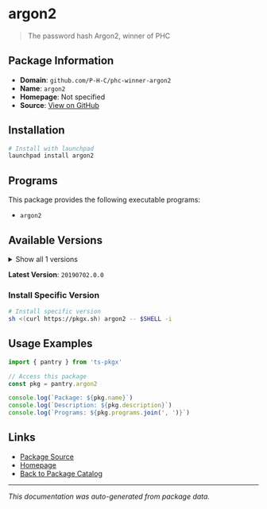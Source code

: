 # argon2

> The password hash Argon2, winner of PHC

## Package Information

- **Domain**: `github.com/P-H-C/phc-winner-argon2`
- **Name**: `argon2`
- **Homepage**: Not specified
- **Source**: [View on GitHub](https://github.com/pkgxdev/pantry/tree/main/projects/github.com/P-H-C/phc-winner-argon2/package.yml)

## Installation

```bash
# Install with launchpad
launchpad install argon2
```

## Programs

This package provides the following executable programs:

- `argon2`

## Available Versions

<details>
<summary>Show all 1 versions</summary>

- `20190702.0.0`

</details>

**Latest Version**: `20190702.0.0`

### Install Specific Version

```bash
# Install specific version
sh <(curl https://pkgx.sh) argon2 -- $SHELL -i
```

## Usage Examples

```typescript
import { pantry } from 'ts-pkgx'

// Access this package
const pkg = pantry.argon2

console.log(`Package: ${pkg.name}`)
console.log(`Description: ${pkg.description}`)
console.log(`Programs: ${pkg.programs.join(', ')}`)
```

## Links

- [Package Source](https://github.com/pkgxdev/pantry/tree/main/projects/github.com/P-H-C/phc-winner-argon2/package.yml)
- [Homepage](#)
- [Back to Package Catalog](../../../package-catalog.md)

---

*This documentation was auto-generated from package data.*
